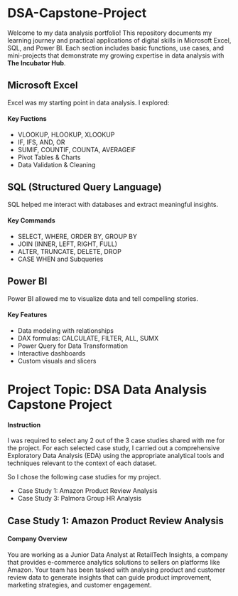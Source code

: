 # DSA-Capstone-Project
Welcome to my data analysis portfolio! This repository documents my learning journey and practical applications of digital skills in Microsoft Excel, SQL, and Power BI. Each section includes basic functions, use cases, and mini-projects that demonstrate my growing expertise in data analysis with **The Incubator Hub**.

## Microsoft Excel
Excel was my starting point in data analysis. I explored:

#### Key Fuctions
- VLOOKUP, HLOOKUP, XLOOKUP
- IF, IFS, AND, OR
- SUMIF, COUNTIF, COUNTA, AVERAGEIF
- Pivot Tables & Charts
- Data Validation & Cleaning

## SQL (Structured Query Language)
SQL helped me interact with databases and extract meaningful insights.

#### Key Commands
- SELECT, WHERE, ORDER BY, GROUP BY
- JOIN (INNER, LEFT, RIGHT, FULL)
- ALTER, TRUNCATE, DELETE, DROP
- CASE WHEN and Subqueries

## Power BI
Power BI allowed me to visualize data and tell compelling stories.

#### Key Features
- Data modeling with relationships
- DAX formulas: CALCULATE, FILTER, ALL, SUMX
- Power Query for Data Transformation
- Interactive dashboards
- Custom visuals and slicers

# Project Topic: DSA Data Analysis Capstone Project
#### Instruction
I was required to select any 2 out of the 3 case studies shared with me for the project.
For each selected case study, I carried out a comprehensive Exploratory Data
Analysis (EDA) using the appropriate analytical tools and techniques relevant to the
context of each dataset.

So I chose the following case studies for my project.
- Case Study 1: Amazon Product Review Analysis
- Case Study 3: Palmora Group HR Analysis

## Case Study 1: Amazon Product Review Analysis
#### Company Overview
You are working as a Junior Data Analyst at RetailTech Insights, a company that provides e-commerce analytics solutions to sellers on platforms like Amazon. Your team has been
tasked with analysing product and customer review data to generate insights that can guide product improvement, marketing strategies, and customer engagement.

